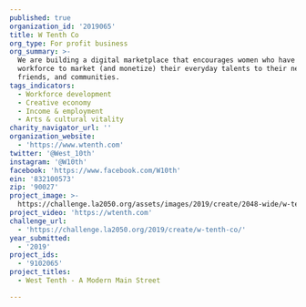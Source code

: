 ```yaml
---
published: true
organization_id: '2019065'
title: W Tenth Co
org_type: For profit business
org_summary: >-
  We are building a digital marketplace that encourages women who have left the
  workforce to market (and monetize) their everyday talents to their neighbors,
  friends, and communities.
tags_indicators:
  - Workforce development
  - Creative economy
  - Income & employment
  - Arts & cultural vitality
charity_navigator_url: ''
organization_website:
  - 'https://www.wtenth.com'
twitter: '@West_10th'
instagram: '@W10th'
facebook: 'https://www.facebook.com/W10th'
ein: '832100573'
zip: '90027'
project_image: >-
  https://challenge.la2050.org/assets/images/2019/create/2048-wide/w-tenth-co.jpg
project_video: 'https://wtenth.com'
challenge_url:
  - 'https://challenge.la2050.org/2019/create/w-tenth-co/'
year_submitted:
  - '2019'
project_ids:
  - '9102065'
project_titles:
  - West Tenth - A Modern Main Street

---
```

